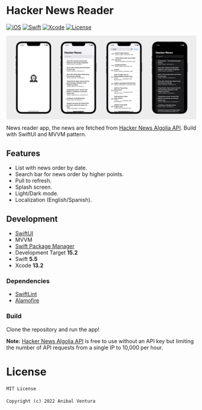 # Hacker News Reader

[![iOS](https://img.shields.io/static/v1?label=iOS&message=15.2&color=000000)](https://www.apple.com/ios/ios-15/)
[![Swift](https://img.shields.io/static/v1?label=Swift&message=5.5&color=F05138)](https://developer.apple.com/swift/)
[![Xcode](https://img.shields.io/static/v1?label=Xcode&message=13.2&color=147EFB)](https://developer.apple.com/swift/)
[![License](https://img.shields.io/static/v1?label=License&message=MIT&color=blue)](LICENCE)

<p> <img src="repository_banner.png" align="center"/> </p>

News reader app, the news are fetched from [Hacker News Algolia API](https://hn.algolia.com/api). Build with SwiftUI and MVVM pattern.

## Features

- List with news order by date.
- Search bar for news order by higher points.
- Pull to refresh.
- Splash screen.
- Light/Dark mode.
- Localization (English/Spanish).

## Development

- [SwiftUI](https://developer.apple.com/xcode/swiftui/)
- MVVM
- [Swift Package Manager](https://www.swift.org/package-manager/)
- Development Target **15.2**
- Swift **5.5**
- Xcode **13.2**

### Dependencies

- [SwiftLint](https://github.com/realm/SwiftLint)
- [Alamofire](https://github.com/Alamofire/Alamofire)

### Build

Clone the repository and run the app!

<b>Note:</b> [Hacker News Algolia API](https://hn.algolia.com/api) is free to use without an API key but limiting the number of API requests from a single IP to 10,000 per hour.

# License

```xml
MIT License

Copyright (c) 2022 Anibal Ventura
```
